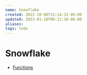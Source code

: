 ```yaml
---
name: Snowflake
created: 2022-10-08T15:14:32-05:00
updated: 2023-01-18T00:11:18-06:00
aliases: 
tags: todo
---
```


# Snowflake

- [Functions](https://docs.snowflake.com/en/sql-reference-functions.html)